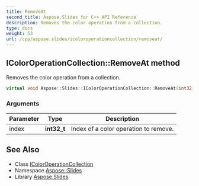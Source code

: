 ```yaml
---
title: RemoveAt
second_title: Aspose.Slides for C++ API Reference
description: Removes the color operation from a collection.
type: docs
weight: 53
url: /cpp/aspose.slides/icoloroperationcollection/removeat/
---
```

## IColorOperationCollection::RemoveAt method


Removes the color operation from a collection.

```cpp
virtual void Aspose::Slides::IColorOperationCollection::RemoveAt(int32_t index)=0
```


### Arguments

| Parameter | Type | Description |
| --- | --- | --- |
| index | **int32_t** | Index of a color operation to remove. |

## See Also

* Class [IColorOperationCollection](../)
* Namespace [Aspose::Slides](../../)
* Library [Aspose.Slides](../../../)
